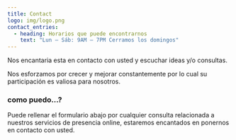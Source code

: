 ```yaml
---
title: Contact
logo: img/logo.png
contact_entries:
  - heading: Horarios que puede encontrarnos
    text: "Lun – Sáb: 9AM – 7PM Cerramos los domingos"
---
```

Nos encantaria esta en contacto con usted y escuchar ideas y/o consultas.

Nos esforzamos por crecer y mejorar constantemente por lo cual su participación es valiosa para nosotros.



<h3 class="f4 b lh-title mb2">como puedo…?</h3>

Puede rellenar el formulario abajo por cualquier consulta relacionada a nuestros servicios de presencia online, estaremos encantados en ponernos en contacto con usted.